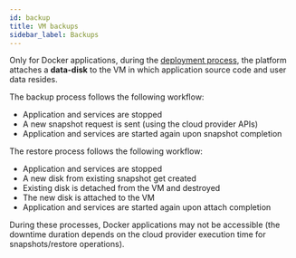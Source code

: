```yaml
---
id: backup
title: VM backups
sidebar_label: Backups
---
```


Only for Docker applications, during the [deployment
process](platform.md#understand-the-vm-deployment-process), the platform
attaches a **data-disk** to the VM in which application source code and user
data resides.

The backup process follows the following workflow:

* Application and services are stopped
* A new snapshot request is sent (using the cloud provider APIs)
* Application and services are started again upon snapshot completion

The restore process follows the following workflow:

* Application and services are stopped
* A new disk from existing snapshot get created
* Existing disk is detached from the VM and destroyed
* The new disk is attached to the VM
* Application and services are started again upon attach completion

During these processes, Docker applications may not be accessible (the downtime
duration depends on the cloud provider execution time for snapshots/restore
operations).